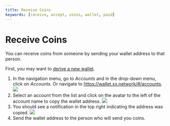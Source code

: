 ```yaml
---
title: Receive Coins
keywords: [receive, accept, coins, wallet, paid]
---
```


# Receive Coins

You can receive coins from someone by sending your wallet address to
that person.

First, you may want to [derive a new wallet](./addAccount.md#deriving-a-wallet).

1.  In the navigation menu, go to *Accounts* and in the drop-down menu,
    click on *Accounts*. Or navigate to
    https://wallet.xx.network/#/accounts.
    ![](@site/static/img/Explorer_-_Top_Menu_Accounts_-_Accounts.png)
2.  Select an account from the list and click on the avatar to the left
    of the account name to copy the wallet address.
    ![](@site/static/img/Explorer_-_Copy_wallet_address.png)
3.  You should see a notification in the top right indicating the
    address was copied.
    ![](@site/static/img/Explorer_-_address_copied_notification.png)
4.  Send the wallet address to the person who will send you coins.
